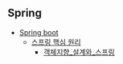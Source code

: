 ## Spring

* [Spring boot](springboot/README.md)
  * [스프링 핵심 원리](springboot/스프링_핵심_원리)
    * [객체지향_설계와_스프링](springboot/스프링_핵심_원리/객체지향_설계와_스프링.md)
